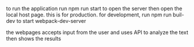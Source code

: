 to run the application run npm run start to open the server then open the local host page. this is for production.
for development, run npm run buil-dev to start webpack-dev-server

the webpages accepts input from the user and uses API to analyze the text then shows the results



